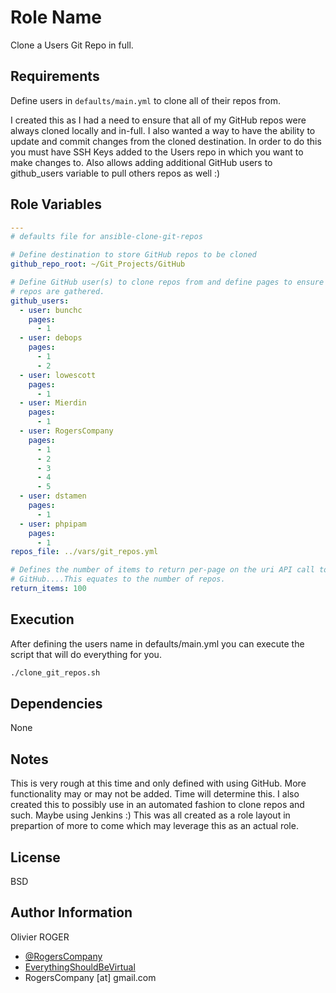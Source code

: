 # Role Name

Clone a Users Git Repo in full.

## Requirements

Define users in `defaults/main.yml` to clone all of their repos from.

I created this as I had a need to ensure that all of my GitHub repos were always
cloned locally and in-full. I also wanted a way to have the ability to update
and commit changes from the cloned destination. In order to do this you must
have SSH Keys added to the Users repo in which you want to make changes to.
Also allows adding additional GitHub users to github_users variable to pull
others repos as well :)

## Role Variables

```yaml
---
# defaults file for ansible-clone-git-repos

# Define destination to store GitHub repos to be cloned
github_repo_root: ~/Git_Projects/GitHub

# Define GitHub user(s) to clone repos from and define pages to ensure all
# repos are gathered.
github_users:
  - user: bunchc
    pages:
      - 1
  - user: debops
    pages:
      - 1
      - 2
  - user: lowescott
    pages:
      - 1
  - user: Mierdin
    pages:
      - 1
  - user: RogersCompany
    pages:
      - 1
      - 2
      - 3
      - 4
      - 5
  - user: dstamen
    pages:
      - 1
  - user: phpipam
    pages:
      - 1
repos_file: ../vars/git_repos.yml

# Defines the number of items to return per-page on the uri API call to
# GitHub....This equates to the number of repos.
return_items: 100
```

## Execution

After defining the users name in defaults/main.yml you can execute the script
that will do everything for you.

```bash
./clone_git_repos.sh
```

## Dependencies

None

## Notes

This is very rough at this time and only defined with using GitHub. More
functionality may or may not be added. Time will determine this. I also
created this to possibly use in an automated fashion to clone repos and such.
Maybe using Jenkins :) This was all created as a role layout in prepartion of
more to come which may leverage this as an actual role.

## License

BSD

## Author Information

Olivier ROGER

-   [@RogersCompany](https://www.twitter.com/RogersCompany)
-   [EverythingShouldBeVirtual](http://everythingshouldbevirtual.com)
-   RogersCompany [at] gmail.com
